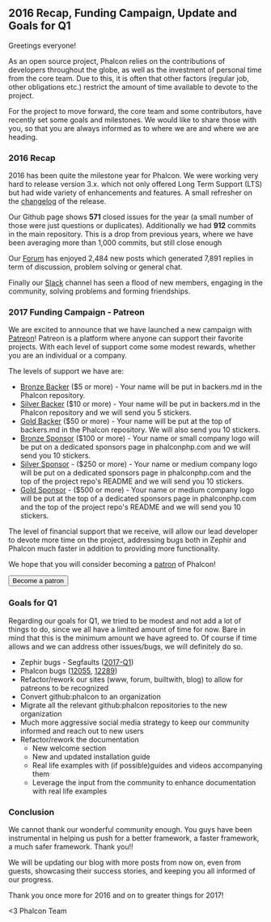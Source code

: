 ## 2016 Recap, Funding Campaign, Update and Goals for Q1

Greetings everyone!

As an open source project, Phalcon relies on the contributions of developers throughout the globe, as well as the investment of personal time from the core team. Due to this, it is often that other factors (regular job, other obligations etc.) restrict the amount of time available to devote to the project. 
 
For the project to move forward, the core team and some contributors, have recently set some goals and milestones. We would like to share those with you, so that you are always informed as to where we are and where we are heading.

### 2016 Recap

2016 has been quite the milestone year for Phalcon. We were working very hard to release version 3.x. which not only offered Long Term Support (LTS) but had wide variety of enhancements and features. A small refresher on the [changelog](https://github.com/phalcon/cphalcon/releases/tag/v3.0.0) of the release.

Our Github page shows **571** closed issues for the year (a small number of those were just questions or duplicates). Additionally we had **912** commits in the main repository. This is a drop from previous years, where we have been averaging more than 1,000 commits, but still close enough
 
Our [Forum](https://forum.phalconphp.com) has enjoyed 2,484 new posts which generated 7,891 replies in term of discussion, problem solving or general chat. 

Finally our [Slack](https://phalconchats.slack.com/messages/general/) channel has seen a flood of new members, engaging in the community, solving problems and forming friendships.

### 2017 Funding Campaign - Patreon

We are excited to announce that we have launched a new campaign with [Patreon](https://www.patreon.com/phalcon)! Patreon is a platform where anyone can support their favorite projects. With each level of support come some modest rewards, whether you are an individual or a company.  

The levels of support we have are:

* [Bronze Backer](https://www.patreon.com/bePatron?u=4653615&rid=1221352) ($5 or more) - Your name will be put in backers.md in the Phalcon repository.
* [Silver Backer](https://www.patreon.com/bePatron?u=4653615&rid=1185010) ($10 or more) - Your name will be put in backers.md in the Phalcon repository and we will send you 5 stickers.
* [Gold Backer](https://www.patreon.com/bePatron?u=4653615&rid=1204241) ($50 or more) - Your name will be put at the top of backers.md in the Phalcon repository. We will also send you 10 stickers.
* [Bronze Sponsor](https://www.patreon.com/bePatron?u=4653615&rid=1204282) ($100 or more) - Your name or small company logo will be put on a dedicated sponsors page in phalconphp.com and we will send you 10 stickers. 
* [Silver Sponsor](https://www.patreon.com/bePatron?u=4653615&rid=1204296) - ($250 or more) - Your name or medium company logo will be put on a dedicated sponsors page in phalconphp.com and the top of the project repo's README and we will send you 10 stickers.
* [Gold Sponsor](https://www.patreon.com/bePatron?u=4653615&rid=1205385) - ($500 or more) - Your name or medium company logo will be put at the top of a dedicated sponsors page in phalconphp.com and the top of the project repo's README and we will send you 10 stickers.

The level of financial support that we receive, will allow our lead developer to devote more time on the project, addressing bugs both in Zephir and Phalcon much faster in addition to providing more functionality.

We hope that you will consider becoming a [patron](https://www.patreon.com/bePatron?u=4653615) of Phalcon!

<a href="https://phalcon.link/fund">
    <button class="btn button-small btn-danger">
        Become a patron
    </button>
</a>

### Goals for Q1

Regarding our goals for Q1, we tried to be modest and not add a lot of things to do, since we all have a limited amount of time for now. Bare in mind that this is the minimum amount we have agreed to. Of course if time allows and we can address other issues/bugs, we will definitely do so. 

* Zephir bugs - Segfaults ([2017-Q1](https://github.com/phalcon/zephir/milestone/1))
* Phalcon bugs ([12055](https://github.com/phalcon/cphalcon/issues/12055), [12289](https://github.com/phalcon/cphalcon/issues/12289))
* Refactor/rework our sites (www, forum, builtwith, blog) to allow for patreons to be recognized
* Convert github:phalcon to an organization
* Migrate all the relevant github:phalcon repositories to the new organization
* Much more aggressive social media strategy to keep our community informed and reach out to new users
* Refactor/rework the documentation
    * New welcome section
    * New and updated installation guide
    * Real life examples with (if possible)guides and videos accompanying them
    * Leverage the input from the community to enhance documentation with real life examples
				
### Conclusion

We cannot thank our wonderful community enough. You guys have been instrumental in helping us push for a better framework, a faster framework, a much safer framework. Thank you!!

We will be updating our blog with more posts from now on, even from guests, showcasing their success stories, and keeping you all informed of our progress.

Thank you once more for 2016 and on to greater things for 2017!


<3 Phalcon Team
